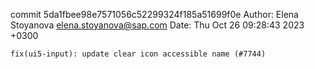 commit 5da1fbee98e7571056c52299324f185a51699f0e
Author: Elena Stoyanova <elena.stoyanova@sap.com>
Date:   Thu Oct 26 09:28:43 2023 +0300

    fix(ui5-input): update clear icon accessible name (#7744)
